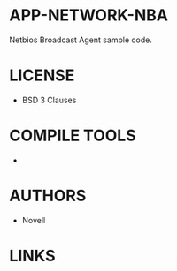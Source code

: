 # APP-NETWORK-NBA
Netbios Broadcast Agent sample code.

LICENSE
===============
* BSD 3 Clauses

COMPILE TOOLS
===============
* 

AUTHORS
===============
* Novell

LINKS
===============
